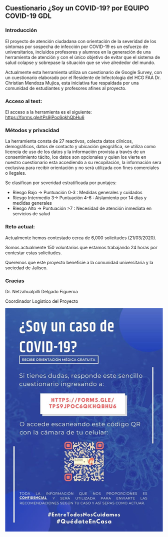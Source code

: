 ## Cuestionario ¿Soy un COVID-19? por EQUIPO COVID-19 GDL

### Introducción

El proyecto de atención ciudadana con orientación de la severidad de los síntomas por sospecha de infección por COVID-19 es un esfuerzo de universitarios, incluidos profesores y alumnos en la generación de una herramienta de atención y con el único objetivo de evitar que el sistema de salud colapse y sobrepase la situación que se vive alrededor del mundo.

Actualmente esta herramienta utiliza un cuestionario de Google Survey, con un cuestionario elaborado por el Residente de Infectologia del HCG FAA Dr. Christian Mendoza Mujica, esta iniciativa fue respaldada por una comunidad de estudiantes y profesores afines al proyecto.

### Acceso al test:

El acceso a la herramienta es el siguiente: https://forms.gle/tPs9jPoc6qkhQbHu6

### Métodos y privacidad
La herramienta consta de 27 reactivos, colecta datos clínicos, demográficos, datos de contacto y ubicación geográfica, se utiliza como licencia de uso de los datos y la información provista a través de un consentimiento tácito, los datos son opcionales y quien los vierte en nuestro cuestionario esta accediendo a su recopilación, la información sera exclusiva para recibir orientación y no será utilizada con fines comerciales o ilegales.

Se clasifican por severidad estratificada por puntajes:

* Riesgo Bajo →  Puntuación 0-3 : Medidas generales y cuidados
* Riesgo Intermedio 3→  Puntuación 4-6 : Aislamiento por 14 días y medidas generales
* Riesgo Alto → Puntuación >7 : Necesidad de atención inmediata en servicios de salud

### Reto actual:

Actualmente hemos contestado cerca de 6,000 solicitudes (21/03/2020).

Somos actualmente 150 voluntarios que estamos trabajando 24 horas por contestar estas solicitudes.

Queremos que este proyecto beneficie a la comunidad universitaria y la sociedad  de Jalisco.



### Gracias

Dr. Netzahualpilli Delgado Figueroa

Coordinador Logístico del Proyecto


![alt text](COVID_Callcenter_2.jpg)
